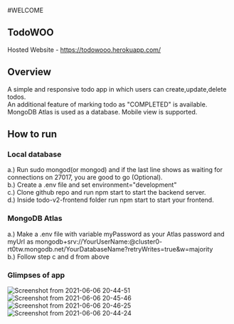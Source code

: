 #WELCOME

## TodoWOO

Hosted Website - https://todowooo.herokuapp.com/

## Overview 
A simple and responsive todo app in which users can create,update,delete todos.<br>An additional feature of marking todo as "COMPLETED" is available. MongoDB Atlas is used as a database. Mobile view is supported.

## How to run

### Local database
  a.) Run sudo mongod(or mongod) and if the last line shows as waiting for connections on 27017, you are good to go (Optional).<br>
  b.) Create a .env file and set environment="development"<br>
  c.) Clone github repo and run npm start to start the backend server.<br>
  d.) Inside todo-v2-frontend folder run npm start to start your frontend.<br>
  
### MongoDB Atlas
  a.) Make a .env file with variable myPassword as your Atlas password and myUrl as mongodb+srv://YourUserName:<password>@cluster0-    rt0tw.mongodb.net/YourDatabaseName?retryWrites=true&w=majority <br>
  b.) Follow step c and d from above
  

### Glimpses of app
  ![Screenshot from 2021-06-06 20-44-51](https://user-images.githubusercontent.com/60563310/120929856-5682a380-c708-11eb-8515-489f5b90eeb0.png)
![Screenshot from 2021-06-06 20-45-46](https://user-images.githubusercontent.com/60563310/120929915-98abe500-c708-11eb-96ac-875d32e00c9b.png)
  ![Screenshot from 2021-06-06 20-46-25](https://user-images.githubusercontent.com/60563310/120929932-b24d2c80-c708-11eb-90c5-dc1302dfc844.png)
  ![Screenshot from 2021-06-06 20-44-24](https://user-images.githubusercontent.com/60563310/120929951-cbee7400-c708-11eb-8e8b-f824f852afba.png)
